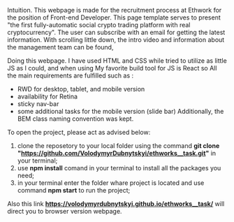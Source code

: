 Intuition. This webpage is made for the recruitment process at Ethwork for the position of Front-end Developer. This page template serves to present "the first fully-automatic social crypto trading platform with real cryptocurrency". The user can subscribe with an email for getting the latest information. With scrolling little down, the intro video and information about the management team can be found,

Doing this webpage. I have used HTML and CSS while tried to utilize as little JS as I could, and when using  My favorite build tool for JS is React so All the main requirements are fulfilled such as :
- RWD for desktop, tablet, and mobile version
- availability for Retina
- sticky nav-bar
- some additional tasks for the mobile version (slide bar)
Additionally, the BEM class naming convention was kept.

To open the project, please act as advised below:
1. clone the reposetory to your local folder using the command **git clone "https://github.com/VolodymyrDubnytskyi/ethworks__task.git"** in your terminal;
2. use **npm install** comand in your terminal to install all the packages you need;
3. in your terminal enter the folder whare project is located and use command **npm start** to run the project;

Also this link **https://volodymyrdubnytskyi.github.io/ethworks__task/** will direct you to browser version webpage.